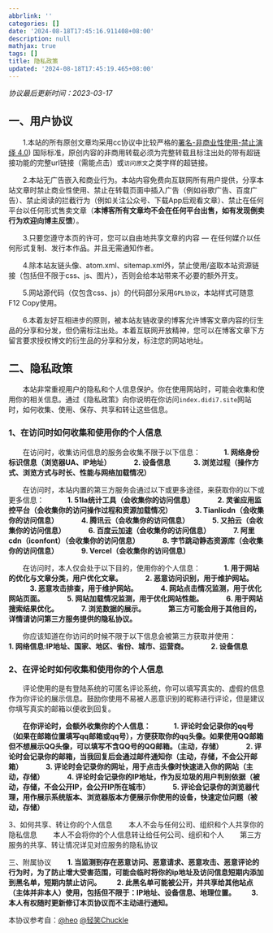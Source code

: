 ```yaml
---
abbrlink: ''
categories: []
date: '2024-08-18T17:45:16.911408+08:00'
description: null
mathjax: true
tags: []
title: 隐私政策
updated: '2024-08-18T17:45:19.465+08:00'
---
```

*协议最后更新时间：2023-03-17*

## 一、用户协议

  1.本站的所有原创文章均采用cc协议中比较严格的[署名-非商业性使用-禁止演绎 4.0](https://creativecommons.org/licenses/by-nc-nd/4.0/deed.en)) 国际标准，原创内容的非商用转载必须为完整转载且标注出处的带有超链接功能的完整url链接（需能点击）或`访问原文`之类字样的超链接。

  2.本站无广告嵌入和商业行为。本站内容免费向互联网所有用户提供，分享本站文章时禁止商业性使用、禁止在转载页面中插入广告（例如谷歌广告、百度广告）、禁止阅读的拦截行为（例如关注公众号、下载App后观看文章）、禁止在任何平台以任何形式售卖文章（**本博客所有文章均不会在任何平台出售，如有发现倒卖行为欢迎向博主反馈**）。

  3.只要您遵守本页的许可，您可以自由地共享文章的内容 — 在任何媒介以任何形式复制、发行本作品。并且无需通知作者。

  4.除本站友链头像、atom.xml、sitemap.xml外，禁止使用/盗取本站资源链接（包括但不限于css、js、图片），否则会给本站带来不必要的额外开支。

  5.网站源代码（仅包含css、js）的代码部分采用`GPL协议`，本站样式可随意F12 Copy使用。

  6.本着友好互相进步的原则，被本站友链收录的博客允许博客文章内容的衍生品的分享和分发，但仍需标注出处。本着互联网开放精神，您可以在博客文章下方留言要求授权博文的衍生品的分享和分发，标注您的网站地址。

## 二、隐私政策

  本站非常重视用户的隐私和个人信息保护。你在使用网站时，可能会收集和使用你的相关信息。通过《隐私政策》向你说明在你访问`index.didi7.site`网站时，如何收集、使用、保存、共享和转让这些信息。

### 1、在访问时如何收集和使用你的个人信息

  在访问时，收集访问信息的服务会收集不限于以下信息：
   **1. 网络身份标识信息（浏览器UA、IP地址）
   2. 设备信息
   3. 浏览过程（操作方式、浏览方式与时长、性能与网络加载情况）**

  在访问时，本站内置的第三方服务会通过以下或更多途径，来获取你的以下或更多信息：
   **1. 51la统计工具（会收集你的访问信息）
   2. 灵雀应用监控平台（会收集你的访问操作过程和资源加载情况）
   3. Tianlicdn（会收集你的访问信息）
   4. 腾讯云（会收集你的访问信息）
   5. 又拍云（会收集你的访问信息）
   6. 百度云加速（会收集你的访问信息）
   7. 阿里cdn（iconfont）（会收集你的访问信息）
   8. 字节跳动静态资源库（会收集你的访问信息）
   9. Vercel（会收集你的访问信息）**

  在访问时，本人仅会处于以下目的，使用你的个人信息：
   **1. 用于网站的优化与文章分类，用户优化文章。
   2. 恶意访问识别，用于维护网站。
   3. 恶意攻击排查，用于维护网站。
   4. 网站点击情况监测，用于优化网站页面。
   5. 网站加载情况监测，用于优化网站性能。
   6. 用于网站搜索结果优化。
   7. 浏览数据的展示。
   第三方可能会用于其他目的，详情请访问第三方服务提供的隐私协议。**

  你应该知道在你访问的时候不限于以下信息会被第三方获取并使用：
   **1. 网络信息:IP地址、国家、地区、省份、城市、运营商。
   2. 设备信息**

### **2、在评论时如何收集和使用你的个人信息**

  评论使用的是有登陆系统的可匿名评论系统，你可以填写真实的、虚假的信息作为你评论的展示信息。鼓励你使用不易被人恶意识别的昵称进行评论，但是建议你填写真实的邮箱以便收到回复。

  **在你评论时，会额外收集你的个人信息：
   1. 评论时会记录你的qq号（如果在邮箱位置填写qq邮箱或qq号），方便获取你的qq头像。如果使用QQ邮箱但不想展示QQ头像，可以填写不含QQ号的QQ邮箱。（主动，存储）
   2. 评论时会记录你的邮箱，当我回复后会通过邮件通知你（主动，存储，不会公开邮箱）
   3. 评论时会记录你的网址，用于点击头像时快速进入你的网站（主动，存储）
   4. 评论时会记录你的IP地址，作为反垃圾的用户判别依据（被动，存储，不会公开IP，会公开IP所在城市）
   5. 评论会记录你的浏览器代理，用作展示系统版本、浏览器版本方便展示你使用的设备，快速定位问题（被动，存储）**

3、如何共享、转让你的个人信息
  本人不会与任何公司、组织和个人共享你的隐私信息
  本人不会将你的个人信息转让给任何公司、组织和个人
  第三方服务的共享、转让情况详见对应服务的隐私协议

三、附属协议
  **1. 当监测到存在恶意访问、恶意请求、恶意攻击、恶意评论的行为时，为了防止增大受害范围，可能会临时将你的ip地址及访问信息短期内添加到黑名单，短期内禁止访问。
  2. 此黑名单可能被公开，并共享给其他站点（主体并非本人）使用，包括但不限于：IP地址、设备信息、地理位置。
  3. 本人有权随时更新修订本页协议而不主动进行通知。**

本协议参考自：[@heo](https://blog.zhheo.com/) [@轻笑Chuckle](https://www.qcqx.cn/)
